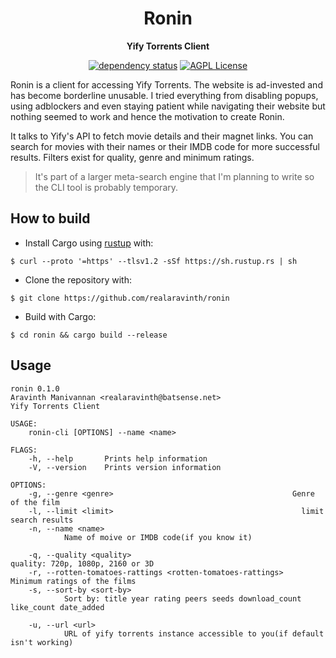 <div align="center">
  <h1>Ronin</h1>
  <p>
    <strong>Yify Torrents Client</strong>
  </p>

[![dependency status](https://deps.rs/repo/github/realaravinth/ronin/status.svg?style=flat-square)](https://deps.rs/repo/github/realaravinth/ronin)
[![AGPL License](https://img.shields.io/badge/license-AGPL-blue.svg?style=flat-square)](http://www.gnu.org/licenses/agpl-3.0)

</div>

Ronin is a client for accessing Yify Torrents. The website is
ad-invested and has become borderline unusable. I tried everything from
disabling popups, using adblockers and even staying patient while
navigating their website but nothing seemed to work and hence the
motivation to create Ronin.

It talks to Yify's API to fetch movie details and their magnet links.
You can search for movies with their names or their IMDB code for more
successful results. Filters exist for quality, genre and minimum
ratings.

> It's part of a larger meta-search engine that I'm planning to write so
> the CLI tool is probably temporary.

## How to build

- Install Cargo using [rustup](https://rustup.rs/) with:

```
$ curl --proto '=https' --tlsv1.2 -sSf https://sh.rustup.rs | sh
```

- Clone the repository with:

```
$ git clone https://github.com/realaravinth/ronin
```

- Build with Cargo:

```
$ cd ronin && cargo build --release
```

## Usage

```
ronin 0.1.0
Aravinth Manivannan <realaravinth@batsense.net>
Yify Torrents Client

USAGE:
    ronin-cli [OPTIONS] --name <name>

FLAGS:
    -h, --help       Prints help information
    -V, --version    Prints version information

OPTIONS:
    -g, --genre <genre>                                        Genre of the film
    -l, --limit <limit>                                          limit search results
    -n, --name <name>
            Name of moive or IMDB code(if you know it)

    -q, --quality <quality>                                      quality: 720p, 1080p, 2160 or 3D
    -r, --rotten-tomatoes-rattings <rotten-tomatoes-rattings>    Minimum ratings of the films
    -s, --sort-by <sort-by>
            Sort by: title year rating peers seeds download_count like_count date_added

    -u, --url <url>
            URL of yify torrents instance accessible to you(if default isn't working)
```
